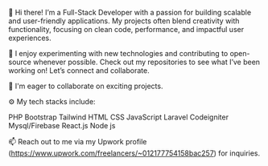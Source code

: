 👋 Hi there! I’m a Full-Stack Developer with a passion for building scalable and user-friendly applications. My projects often blend creativity with functionality, focusing on clean code, performance, and impactful user experiences.

👀 I enjoy experimenting with new technologies and contributing to open-source whenever possible. Check out my repositories to see what I’ve been working on! Let’s connect and collaborate. 

💼 I'm eager to collaborate on exciting projects.

⚙️ My tech stacks include:

PHP
Bootstrap
Tailwind
HTML
CSS
JavaScript
Laravel
Codeigniter
Mysql/Firebase
React.js
Node js

📫 Reach out to me via my Upwork profile (https://www.upwork.com/freelancers/~012177754158bac257) for inquiries.
